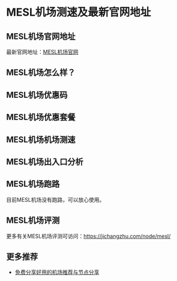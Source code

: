 # MESL机场测速及最新官网地址

## MESL机场官网地址
最新官网地址：[MESL机场官网](https://jch.affxc.com/mesl/)

## MESL机场怎么样？


## MESL机场优惠码


## MESL机场优惠套餐


## MESL机场机场测速


## MESL机场出入口分析


## MESL机场跑路
目前MESL机场没有跑路，可以放心使用。

## MESL机场评测
更多有关MESL机场评测可访问：https://jichangzhu.com/node/mesl/

## 更多推荐
 - [免费分享好用的机场推荐与节点分享](https://github.com/jichanghub/jichangtuijian)
